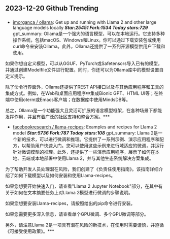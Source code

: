 ## 2023-12-20 Github Trending

### 
* [jmorganca / ollama](https://github.com/jmorganca/ollama): Get up and running with Llama 2 and other large language models locally ***Star:25451 Fork:1534 Today stars:729***
 gpt_summary: Ollama是一个强大的语言模型，可以在本地运行。它支持多种操作系统，包括macOS、Windows和Linux。你可以通过下载安装包或使用curl命令来安装Ollama。此外，Ollama还提供了一系列开源模型供用户下载和使用。

如果你想自定义模型，可以从GGUF、PyTorch或Safetensors导入已有的模型，并通过创建Modelfile文件进行配置。同时，你还可以为Ollama库中的模型设置自定义提示。

除了命令行界面外，Ollama还提供了REST API接口以及与其他应用程序和工具的集成方式。例如，在Web和桌面应用程序中集成Bionic GPT、HTML UI等；在终端中使用oterm或Emacs客户端；在数据库中使用MindsDB等。

总之，Ollama是一个功能强大且灵活可扩展的语言模型框架，在各种场景下都能发挥作用，并且有着广泛的社区支持和整合方案。***
* [facebookresearch / llama-recipes](https://github.com/facebookresearch/llama-recipes): Examples and recipes for Llama 2 model ***Star:5736 Fork:787 Today stars:108***
 gpt_summary: Llama 2是一个新的技术，可以进行微调和推理。它提供了一系列示例、演示应用程序和配方，以帮助用户快速入门。您可以使用这些示例来进行域适应的微调，并运行针对微调模型的推理。此外，还提供了一些演示应用程序，展示了如何在本地、云端或本地部署中使用Llama 2，并与其他生态系统解决方案集成。

为了帮助开发人员处理潜在风险，我们创建了《负责任使用指南》。该指南详细介绍了如何下载模型以及如何安装和使用Llama-recipes。

如果您想要开始快速入门，请查看"Llama 2 Jupyter Notebook"部分，在其中有关于如何在文本摘要任务上对Llama 2模型进行微调的步骤说明。

如果您想要安装Llama-recipes，请按照给出的pip命令进行安装。

如果您需要更多深入信息，请查看单个GPU微调、多个GPU微调等部分。

另外，请注意Llama 2是一项具有潜在风险的新技术，在使用时需要谨慎，并遵循《可接受使用政策》。***
